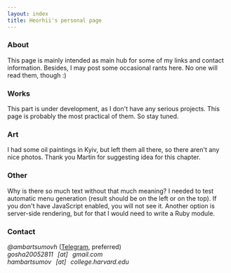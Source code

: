```yaml
---
layout: index
title: Heorhii's personal page
---
```

### About

This page is mainly intended as main hub for some of my links and contact information.
Besides, I may post some occasional rants here. No one will read them, though :)

### Works

This part is under development, as I don't have any serious projects. This page is probably the most practical of them. So stay tuned.

### Art

I had some oil paintings in Kyiv, but left them all there, so there aren't any nice photos. Thank you Martin for suggesting idea for this chapter. 

### Other

Why is there so much text without that much meaning? I needed to test automatic menu generation (result should be on the left or on the top). If you don't have JavaScript enabled, you will not see it. Another option is server-side rendering, but for that I would need to write a Ruby module.

### Contact

*@ambartsumovh* ([Telegram](https://telegram.org/), preferred)\
*gosha20052811⠀[аt]⠀gmail.com*\
*hambartsumov⠀[аt]⠀college.harvard.edu*